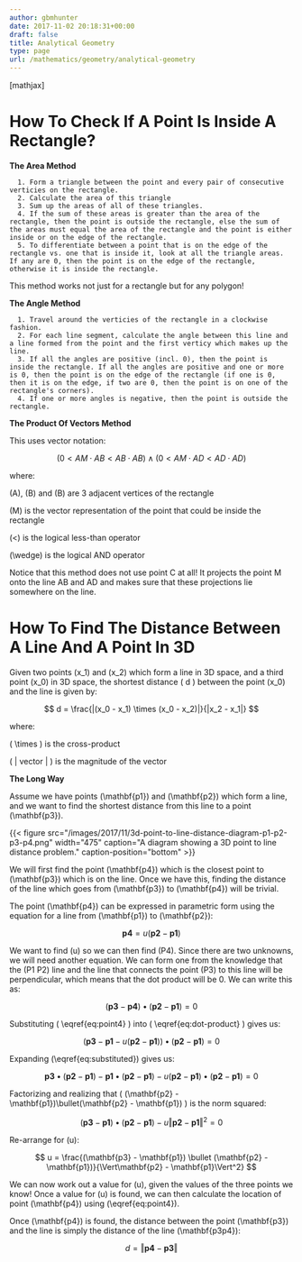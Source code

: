 ```yaml
---
author: gbmhunter
date: 2017-11-02 20:18:31+00:00
draft: false
title: Analytical Geometry
type: page
url: /mathematics/geometry/analytical-geometry
---
```


[mathjax]




# How To Check If A Point Is Inside A Rectangle?




**The Area Method**





	  1. Form a triangle between the point and every pair of consecutive verticies on the rectangle.
	  2. Calculate the area of this triangle
	  3. Sum up the areas of all of these triangles.
	  4. If the sum of these areas is greater than the area of the rectangle, then the point is outside the rectangle, else the sum of the areas must equal the area of the rectangle and the point is either inside or on the edge of the rectangle.
	  5. To differentiate between a point that is on the edge of the rectangle vs. one that is inside it, look at all the triangle areas. If any are 0, then the point is on the edge of the rectangle, otherwise it is inside the rectangle.



This method works not just for a rectangle but for any polygon!




**The Angle Method**





	  1. Travel around the verticies of the rectangle in a clockwise fashion.
	  2. For each line segment, calculate the angle between this line and a line formed from the point and the first verticy which makes up the line.
	  3. If all the angles are positive (incl. 0), then the point is inside the rectangle. If all the angles are positive and one or more is 0, then the point is on the edge of the rectangle (if one is 0, then it is on the edge, if two are 0, then the point is on one of the rectangle's corners).
	  4. If one or more angles is negative, then the point is outside the rectangle.



**The Product Of Vectors Method**




This uses vector notation:




$$ (0 < AM \cdot AB < AB \cdot AB) \wedge (0 < AM \cdot AD < AD \cdot AD) $$




where:  

 \(A\), \(B\) and \(B\) are 3 adjacent vertices of the rectangle  

 \(M\) is the vector representation of the point that could be inside the rectangle  

 \(<\) is the logical less-than operator  

 \(\wedge\) is the logical AND operator




Notice that this method does not use point C at all! It projects the point M onto the line AB and AD and makes sure that these projections lie somewhere on the line.




# How To Find The Distance Between A Line And A Point In 3D




Given two points \(x_1\) and \(x_2\) which form a line in 3D space, and a third point \(x_0\) in 3D space, the shortest distance \( d \) between the point \(x_0\) and the line is given by:




$$ d = \frac{|(x_0 - x_1) \times (x_0 - x_2)|}{|x_2 - x_1|} $$




where:  

 \( \times \) is the cross-product  

 \( | vector | \) is the magnitude of the vector




**The Long Way**




Assume we have points \(\mathbf{p1}\) and \(\mathbf{p2}\) which form a line, and we want to find the shortest distance from this line to a point \(\mathbf{p3}\).



{{< figure src="/images/2017/11/3d-point-to-line-distance-diagram-p1-p2-p3-p4.png" width="475" caption="A diagram showing a 3D point to line distance problem." caption-position="bottom" >}}



We will first find the point \(\mathbf{p4}\) which is the closest point to \(\mathbf{p3}\) which is on the line. Once we have this, finding the distance of the line which goes from \(\mathbf{p3}\) to \(\mathbf{p4}\) will be trivial.




The point \(\mathbf{p4}\) can be expressed in parametric form using the equation for a line from \(\mathbf{p1}\) to \(\mathbf{p2}\):




$$ \mathbf{p4} = u(\mathbf{p2} - \mathbf{p1}) \label{eq:point4} \tag{1} $$




We want to find \(u\) so we can then find \(P4\). Since there are two unknowns, we will need another equation. We can form one from the knowledge that the \(P1 P2\) line and the line that connects the point \(P3\) to this line will be perpendicular, which means that the dot product will be 0. We can write this as:




$$ \begin{equation} (\mathbf{p3} - \mathbf{p4}) \bullet (\mathbf{p2} - \mathbf{p1}) = 0 \label{eq:dot-product} \tag{2} \end{equation}$$




Substituting \( \eqref{eq:point4} \) into \( \eqref{eq:dot-product} \) gives us:




$$ (\mathbf{p3} - \mathbf{p1} - u(\mathbf{p2} - \mathbf{p1})) \bullet (\mathbf{p2} - \mathbf{p1}) = 0 \label{eq:substituted} \tag{3} $$




Expanding \(\eqref{eq:substituted}\) gives us:




$$ \mathbf{p3} \bullet (\mathbf{p2} - \mathbf{p1}) - \mathbf{p1} \bullet (\mathbf{p2} - \mathbf{p1}) - u(\mathbf{p2} - \mathbf{p1})\bullet(\mathbf{p2} - \mathbf{p1}) = 0 $$




Factorizing and realizing that \( (\mathbf{p2} - \mathbf{p1})\bullet(\mathbf{p2} - \mathbf{p1}) \) is the norm squared:




$$ (\mathbf{p3} - \mathbf{p1}) \bullet (\mathbf{p2} - \mathbf{p1}) - u\Vert\mathbf{p2} - \mathbf{p1}\Vert^2 = 0 $$




Re-arrange for \(u\):




$$ u = \frac{(\mathbf{p3} - \mathbf{p1}) \bullet (\mathbf{p2} - \mathbf{p1})}{\Vert\mathbf{p2} - \mathbf{p1}\Vert^2} $$




We can now work out a value for \(u\), given the values of the three points we know! Once a value for \(u\) is found, we can then calculate the location of point \(\mathbf{p4}\) using \(\eqref{eq:point4}\).




Once \(\mathbf{p4}\) is found, the distance between the point \(\mathbf{p3}\) and the line is simply the distance of the line \(\mathbf{p3p4}\):




$$ d = \Vert\mathbf{p4} - \mathbf{p3}\Vert $$



